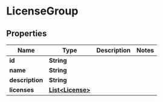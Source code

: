 

# LicenseGroup


## Properties

Name | Type | Description | Notes
------------ | ------------- | ------------- | -------------
**id** | **String** |  | 
**name** | **String** |  | 
**description** | **String** |  | 
**licenses** | [**List&lt;License&gt;**](License.md) |  | 



